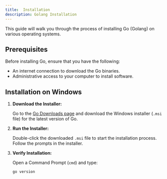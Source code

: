 ```yaml
---
title:  Installation
description: Golang Installation
---
```

This guide will walk you through the process of installing Go (Golang) on various operating systems.

## Prerequisites

Before installing Go, ensure that you have the following:

- An internet connection to download the Go binaries.
- Administrative access to your computer to install software.

## Installation on Windows

1. **Download the Installer:**

   Go to the [Go Downloads page](https://golang.org/dl/) and download the Windows installer (`.msi` file) for the latest version of Go.

2. **Run the Installer:**

   Double-click the downloaded `.msi` file to start the installation process. Follow the prompts in the installer.

3. **Verify Installation:**

   Open a Command Prompt (`cmd`) and type:
   ```sh
   go version
